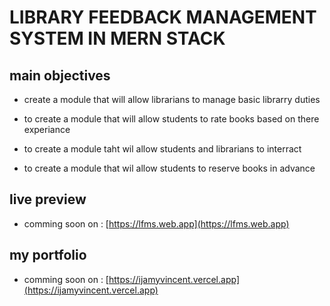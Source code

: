 # LIBRARY FEEDBACK MANAGEMENT SYSTEM IN MERN STACK
## main objectives
- create a module that will allow librarians to manage basic librarry duties

- to create a module that will allow students to rate books based on there experiance

- to create a module taht wil allow students and librarians to interract

- to create a module that wil allow students to reserve books in advance

## live preview

- comming soon on : [https://lfms.web.app](https://lfms.web.app)

## my portfolio

- comming soon on : [https://ijamyvincent.vercel.app](https://ijamyvincent.vercel.app)




